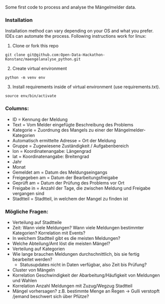 Some first code to process and analyse the Mängelmelder data.

### Installation
Installation method can vary depending on your OS and what you prefer. IDEs can automate the process. 
Following instructions work for linux:

1. Clone or fork this repo
```
git clone git@github.com:Open-Data-Hackathon-Konstanz/maengelanalyse_python.git
```
2. Create virtual environment
```
python -m venv env
```
3. Install requirements inside of virtual environment (use requirements.txt). 
```
source env/bin/activate
```

### Columns:

- ID = Kennung der Meldung
- Text = Vom Melder eingefügte Beschreibung des Problems
- Kategorie = Zuordnung des Mangels zu einer der Mängelmelder-Kategorien
- Automatisch ermittelte Adresse = Ort der Meldung
- Gruppe = Zugewiesene Zuständigkeit / Aufgabenbereich
- lon = Koordinatenangabe: Längengrad
- lat = Koordinatenangabe: Breitengrad
- Jahr
- Monat
- Gemeldet am = Datum des Meldungseingangs
- Freigegeben am = Datum der Bearbeitungsfreigabe
- Geprüft am = Datum der Prüfung des Problems vor Ort
- Freigabe in = Anzahl der Tage, die zwischen Meldung und Freigabe vergangen sind
- Stadtteil = Stadtteil, in welchem der Mangel zu finden ist

### Mögliche Fragen:
- Verteilung auf Stadtteile
- Zeit: Wann viele Meldungen? Wann viele Meldungen bestimmter Kategorien? Korrelation mit Events? 
- In welchem Stadtteil gibt es die meisten Meldungen?
- Welche Abteilung/Amt löst die meisten Mängel?
- Verteilung auf Kategorien
- Wie lange brauchen Meldungen durchschnittlich, bis sie fertig bearbeitet werden? 
  - Statusupdates nicht in Daten verfügbar, also Zeit bis Prüfung?
- Cluster von Mängeln
- Korrelation Geschwindigkeit der Abarbeitung/Häufigkeit von Meldungen und Wahlen
- Korrelation Anzahl Meldungen mit Zuzug/Wegzug Stadtteil
- Mängel vorhersagen? z.B. bestimmte Menge an Regen -> Gulli verstopft /jemand beschwert sich über Pfütze?



